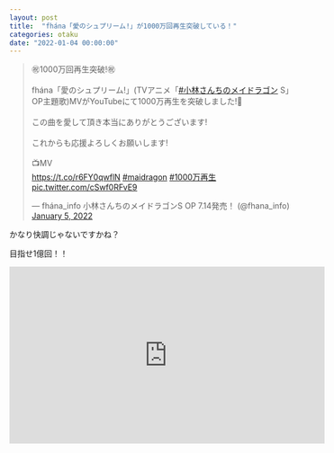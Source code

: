 ```yaml
---
layout: post
title:  "fhána「愛のシュプリーム!」が1000万回再生突破している！"
categories: otaku
date: "2022-01-04 00:00:00"
---
```


<blockquote class="twitter-tweet tw-align-center"><p lang="ja" dir="ltr">㊗️1000万回再生突破!㊗️<br><br>fhána「愛のシュプリーム!」(TVアニメ「<a href="https://twitter.com/hashtag/%E5%B0%8F%E6%9E%97%E3%81%95%E3%82%93%E3%81%A1%E3%81%AE%E3%83%A1%E3%82%A4%E3%83%89%E3%83%A9%E3%82%B4%E3%83%B3?src=hash&amp;ref_src=twsrc%5Etfw">#小林さんちのメイドラゴン</a> S」OP主題歌)MVがYouTubeにて1000万再生を突破しました!🎉<br><br>この曲を愛して頂き本当にありがとうございます!<br><br>これからも応援よろしくお願いします!<br><br>📺MV<br> <a href="https://t.co/r6FY0qwflN">https://t.co/r6FY0qwflN</a> <a href="https://twitter.com/hashtag/maidragon?src=hash&amp;ref_src=twsrc%5Etfw">#maidragon</a> <a href="https://twitter.com/hashtag/1000%E4%B8%87%E5%86%8D%E7%94%9F?src=hash&amp;ref_src=twsrc%5Etfw">#1000万再生</a> <a href="https://t.co/cSwf0RFvE9">pic.twitter.com/cSwf0RFvE9</a></p>&mdash; fhána_info 小林さんちのメイドラゴンS OP 7.14発売！ (@fhana_info) <a href="https://twitter.com/fhana_info/status/1478685650035814410?ref_src=twsrc%5Etfw">January 5, 2022</a></blockquote> <script async src="https://platform.twitter.com/widgets.js" charset="utf-8"></script>

かなり快調じゃないですかね？

目指せ1億回！！

<div class="google">
<iframe width="560" height="315" src="https://www.youtube.com/embed/XCs7FacjHQY" title="YouTube video player" frameborder="0" allow="accelerometer; autoplay; clipboard-write; encrypted-media; gyroscope; picture-in-picture" allowfullscreen></iframe>
</div>
